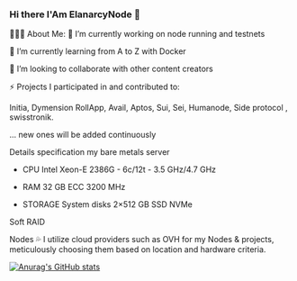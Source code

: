 ### Hi there I'Am ElanarcyNode 👋


👨🏻‍💻 About Me:
🔭 I’m currently working on node running and testnets

🌱 I’m currently learning from A to Z with Docker

👯 I’m looking to collaborate with other content creators

⚡ Projects I participated in and contributed to:

Initia, Dymension RollApp, Avail, Aptos, Sui, Sei, Humanode, Side protocol , swisstronik.

... new ones will be added continuously

Details specification my bare metals server
- CPU
Intel Xeon-E 2386G - 6c/12t - 3.5 GHz/4.7 GHz

- RAM
32 GB ECC 3200 MHz

- STORAGE System disks
2×512 GB SSD NVMe

Soft RAID


Nodes 💦
I utilize cloud providers such as OVH for my Nodes & projects, meticulously choosing them based on location and hardware criteria.

[![Anurag's GitHub stats](https://github-readme-stats.vercel.app/api?username=elanarcy)](https://github.com/elanarcy/github-readme-stats)

